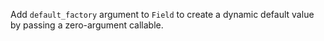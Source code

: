 Add `default_factory` argument to `Field` to create a dynamic default value by passing a zero-argument callable.
